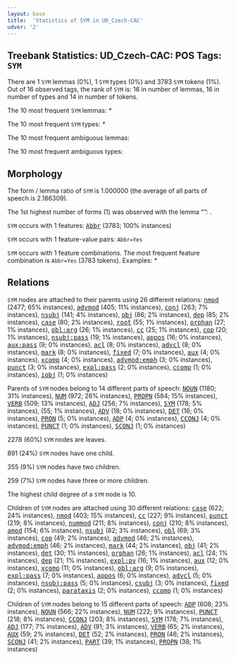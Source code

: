 ```yaml
---
layout: base
title:  'Statistics of SYM in UD_Czech-CAC'
udver: '2'
---
```


## Treebank Statistics: UD_Czech-CAC: POS Tags: `SYM`

There are 1 `SYM` lemmas (0%), 1 `SYM` types (0%) and 3783 `SYM` tokens (1%).
Out of 16 observed tags, the rank of `SYM` is: 16 in number of lemmas, 16 in number of types and 14 in number of tokens.

The 10 most frequent `SYM` lemmas: <em>*</em>

The 10 most frequent `SYM` types:  <em>*</em>

The 10 most frequent ambiguous lemmas: 

The 10 most frequent ambiguous types:  



## Morphology

The form / lemma ratio of `SYM` is 1.000000 (the average of all parts of speech is 2.186309).

The 1st highest number of forms (1) was observed with the lemma “*”: <em>*</em>.

`SYM` occurs with 1 features: <tt><a href="cs_cac-feat-Abbr.html">Abbr</a></tt> (3783; 100% instances)

`SYM` occurs with 1 feature-value pairs: `Abbr=Yes`

`SYM` occurs with 1 feature combinations.
The most frequent feature combination is `Abbr=Yes` (3783 tokens).
Examples: <em>*</em>


## Relations

`SYM` nodes are attached to their parents using 26 different relations: <tt><a href="cs_cac-dep-nmod.html">nmod</a></tt> (2477; 65% instances), <tt><a href="cs_cac-dep-advmod.html">advmod</a></tt> (405; 11% instances), <tt><a href="cs_cac-dep-conj.html">conj</a></tt> (263; 7% instances), <tt><a href="cs_cac-dep-nsubj.html">nsubj</a></tt> (141; 4% instances), <tt><a href="cs_cac-dep-obj.html">obj</a></tt> (86; 2% instances), <tt><a href="cs_cac-dep-dep.html">dep</a></tt> (85; 2% instances), <tt><a href="cs_cac-dep-case.html">case</a></tt> (80; 2% instances), <tt><a href="cs_cac-dep-root.html">root</a></tt> (55; 1% instances), <tt><a href="cs_cac-dep-orphan.html">orphan</a></tt> (27; 1% instances), <tt><a href="cs_cac-dep-obl-arg.html">obl:arg</a></tt> (26; 1% instances), <tt><a href="cs_cac-dep-cc.html">cc</a></tt> (25; 1% instances), <tt><a href="cs_cac-dep-cop.html">cop</a></tt> (20; 1% instances), <tt><a href="cs_cac-dep-nsubj-pass.html">nsubj:pass</a></tt> (19; 1% instances), <tt><a href="cs_cac-dep-appos.html">appos</a></tt> (16; 0% instances), <tt><a href="cs_cac-dep-aux-pass.html">aux:pass</a></tt> (9; 0% instances), <tt><a href="cs_cac-dep-acl.html">acl</a></tt> (8; 0% instances), <tt><a href="cs_cac-dep-advcl.html">advcl</a></tt> (8; 0% instances), <tt><a href="cs_cac-dep-mark.html">mark</a></tt> (8; 0% instances), <tt><a href="cs_cac-dep-fixed.html">fixed</a></tt> (7; 0% instances), <tt><a href="cs_cac-dep-aux.html">aux</a></tt> (4; 0% instances), <tt><a href="cs_cac-dep-xcomp.html">xcomp</a></tt> (4; 0% instances), <tt><a href="cs_cac-dep-advmod-emph.html">advmod:emph</a></tt> (3; 0% instances), <tt><a href="cs_cac-dep-punct.html">punct</a></tt> (3; 0% instances), <tt><a href="cs_cac-dep-expl-pass.html">expl:pass</a></tt> (2; 0% instances), <tt><a href="cs_cac-dep-ccomp.html">ccomp</a></tt> (1; 0% instances), <tt><a href="cs_cac-dep-iobj.html">iobj</a></tt> (1; 0% instances)

Parents of `SYM` nodes belong to 14 different parts of speech: <tt><a href="cs_cac-pos-NOUN.html">NOUN</a></tt> (1180; 31% instances), <tt><a href="cs_cac-pos-NUM.html">NUM</a></tt> (972; 26% instances), <tt><a href="cs_cac-pos-PROPN.html">PROPN</a></tt> (584; 15% instances), <tt><a href="cs_cac-pos-VERB.html">VERB</a></tt> (509; 13% instances), <tt><a href="cs_cac-pos-ADJ.html">ADJ</a></tt> (256; 7% instances), <tt><a href="cs_cac-pos-SYM.html">SYM</a></tt> (178; 5% instances),  (55; 1% instances), <tt><a href="cs_cac-pos-ADV.html">ADV</a></tt> (18; 0% instances), <tt><a href="cs_cac-pos-DET.html">DET</a></tt> (16; 0% instances), <tt><a href="cs_cac-pos-PRON.html">PRON</a></tt> (5; 0% instances), <tt><a href="cs_cac-pos-ADP.html">ADP</a></tt> (4; 0% instances), <tt><a href="cs_cac-pos-CCONJ.html">CCONJ</a></tt> (4; 0% instances), <tt><a href="cs_cac-pos-PUNCT.html">PUNCT</a></tt> (1; 0% instances), <tt><a href="cs_cac-pos-SCONJ.html">SCONJ</a></tt> (1; 0% instances)

2278 (60%) `SYM` nodes are leaves.

891 (24%) `SYM` nodes have one child.

355 (9%) `SYM` nodes have two children.

259 (7%) `SYM` nodes have three or more children.

The highest child degree of a `SYM` node is 10.

Children of `SYM` nodes are attached using 30 different relations: <tt><a href="cs_cac-dep-case.html">case</a></tt> (622; 24% instances), <tt><a href="cs_cac-dep-nmod.html">nmod</a></tt> (403; 15% instances), <tt><a href="cs_cac-dep-cc.html">cc</a></tt> (227; 9% instances), <tt><a href="cs_cac-dep-punct.html">punct</a></tt> (219; 8% instances), <tt><a href="cs_cac-dep-nummod.html">nummod</a></tt> (211; 8% instances), <tt><a href="cs_cac-dep-conj.html">conj</a></tt> (210; 8% instances), <tt><a href="cs_cac-dep-amod.html">amod</a></tt> (154; 6% instances), <tt><a href="cs_cac-dep-nsubj.html">nsubj</a></tt> (82; 3% instances), <tt><a href="cs_cac-dep-obl.html">obl</a></tt> (69; 3% instances), <tt><a href="cs_cac-dep-cop.html">cop</a></tt> (49; 2% instances), <tt><a href="cs_cac-dep-advmod.html">advmod</a></tt> (46; 2% instances), <tt><a href="cs_cac-dep-advmod-emph.html">advmod:emph</a></tt> (46; 2% instances), <tt><a href="cs_cac-dep-mark.html">mark</a></tt> (44; 2% instances), <tt><a href="cs_cac-dep-obj.html">obj</a></tt> (41; 2% instances), <tt><a href="cs_cac-dep-det.html">det</a></tt> (30; 1% instances), <tt><a href="cs_cac-dep-orphan.html">orphan</a></tt> (26; 1% instances), <tt><a href="cs_cac-dep-acl.html">acl</a></tt> (24; 1% instances), <tt><a href="cs_cac-dep-dep.html">dep</a></tt> (21; 1% instances), <tt><a href="cs_cac-dep-expl-pv.html">expl:pv</a></tt> (16; 1% instances), <tt><a href="cs_cac-dep-aux.html">aux</a></tt> (12; 0% instances), <tt><a href="cs_cac-dep-xcomp.html">xcomp</a></tt> (11; 0% instances), <tt><a href="cs_cac-dep-obl-arg.html">obl:arg</a></tt> (9; 0% instances), <tt><a href="cs_cac-dep-expl-pass.html">expl:pass</a></tt> (7; 0% instances), <tt><a href="cs_cac-dep-appos.html">appos</a></tt> (6; 0% instances), <tt><a href="cs_cac-dep-advcl.html">advcl</a></tt> (5; 0% instances), <tt><a href="cs_cac-dep-nsubj-pass.html">nsubj:pass</a></tt> (5; 0% instances), <tt><a href="cs_cac-dep-csubj.html">csubj</a></tt> (3; 0% instances), <tt><a href="cs_cac-dep-fixed.html">fixed</a></tt> (2; 0% instances), <tt><a href="cs_cac-dep-parataxis.html">parataxis</a></tt> (2; 0% instances), <tt><a href="cs_cac-dep-ccomp.html">ccomp</a></tt> (1; 0% instances)

Children of `SYM` nodes belong to 15 different parts of speech: <tt><a href="cs_cac-pos-ADP.html">ADP</a></tt> (608; 23% instances), <tt><a href="cs_cac-pos-NOUN.html">NOUN</a></tt> (566; 22% instances), <tt><a href="cs_cac-pos-NUM.html">NUM</a></tt> (222; 9% instances), <tt><a href="cs_cac-pos-PUNCT.html">PUNCT</a></tt> (218; 8% instances), <tt><a href="cs_cac-pos-CCONJ.html">CCONJ</a></tt> (203; 8% instances), <tt><a href="cs_cac-pos-SYM.html">SYM</a></tt> (178; 7% instances), <tt><a href="cs_cac-pos-ADJ.html">ADJ</a></tt> (177; 7% instances), <tt><a href="cs_cac-pos-ADV.html">ADV</a></tt> (91; 3% instances), <tt><a href="cs_cac-pos-VERB.html">VERB</a></tt> (65; 2% instances), <tt><a href="cs_cac-pos-AUX.html">AUX</a></tt> (59; 2% instances), <tt><a href="cs_cac-pos-DET.html">DET</a></tt> (52; 2% instances), <tt><a href="cs_cac-pos-PRON.html">PRON</a></tt> (46; 2% instances), <tt><a href="cs_cac-pos-SCONJ.html">SCONJ</a></tt> (41; 2% instances), <tt><a href="cs_cac-pos-PART.html">PART</a></tt> (39; 1% instances), <tt><a href="cs_cac-pos-PROPN.html">PROPN</a></tt> (38; 1% instances)

